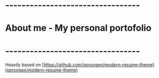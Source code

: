 # --------------------------------- #
# About me - My personal portofolio #
# --------------------------------- #
Heavily based on [https://github.com/sproogen/modern-resume-theme](sproogen/modern-resume-theme) 
